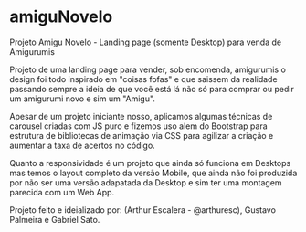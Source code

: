# amiguNovelo
Projeto Amigu Novelo - Landing page (somente Desktop) para venda de Amigurumis

Projeto de uma landing page para vender, sob encomenda, amigurumis o design foi todo inspirado em "coisas fofas" e que saissem da realidade passando sempre a ideia de que você está lá não só para comprar ou pedir um amigurumi novo e sim um "Amigu". 

Apesar de um projeto iniciante nosso, aplicamos algumas técnicas de carousel criadas com JS puro e fizemos uso alem do Bootstrap para estrutura de bibliotecas de animação via CSS para agilizar a criação e aumentar a taxa de acertos no código.

Quanto a responsividade é um projeto que ainda só funciona em Desktops mas temos o layout completo da versão Mobile, que ainda não foi produzida por não ser uma versão adapatada da Desktop e sim ter uma montagem parecida com um Web App.


Projeto feito e ideializado por:
(Arthur Escalera -  @arthuresc), Gustavo Palmeira e Gabriel Sato.
